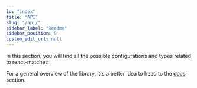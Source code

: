 ```yaml
---
id: "index"
title: "API"
slug: "/api/"
sidebar_label: "Readme"
sidebar_position: 0
custom_edit_url: null
---
```


In this section, you will find all the possible configurations and types related
to react-matchez.

For a general overview of the library, it's a better idea to head to the
[docs](introduction.md) section.
